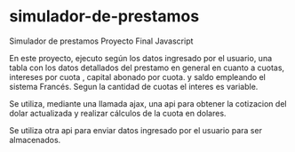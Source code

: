 # simulador-de-prestamos
Simulador de prestamos Proyecto Final Javascript

En este proyecto, ejecuto según los datos ingresado por el usuario, una tabla con los datos detallados del prestamo en general en cuanto a cuotas,
intereses por cuota , capital abonado por cuota. y saldo empleando el sistema Francés. 
Segun la cantidad de cuotas el interes es variable.

Se utiliza, mediante una llamada ajax, una api para obtener la cotizacion del dolar actualizada y 
realizar cálculos de la cuota en dolares.

Se utiliza otra api para enviar datos ingresado por el usuario para ser almacenados.


